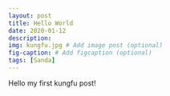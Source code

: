 ```yaml
---
layout: post
title: Hello World
date: 2020-01-12
description: 
img: kungfu.jpg # Add image post (optional)
fig-caption: # Add figcaption (optional)
tags: [Sanda]
---
```


Hello my first kungfu post!